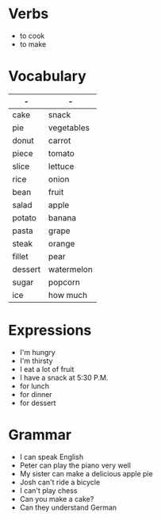 # Verbs

- to cook
- to make

# Vocabulary
|     -      |       -       |
|------------|---------------|
cake|snack
pie|vegetables
donut|carrot
piece|tomato
slice|lettuce
rice|onion
bean|fruit
salad|apple
potato|banana
pasta|grape
steak|orange
fillet|pear
dessert|watermelon
sugar|popcorn
ice|how much

# Expressions
- I'm hungry
- I'm thirsty
- I eat a lot of fruit
- I have a snack at 5:30 P.M.
- for lunch
- for dinner
- for dessert

# Grammar
- I can speak English
- Peter can play the piano very well
- My sister can make a delicious apple pie
- Josh can't ride a bicycle
- I can't play chess
- Can you make a cake?
- Can they understand German

